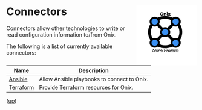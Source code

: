 # Connectors <img src="../docs/pics/ox.png" width="160" height="160" align="right">

Connectors allow other technologies to write or read configuration information to/from Onix.

The following is a list of currently available connectors:

| Name | Description |
|---|---|
|[Ansible](../ansible/readme.md)| Allow Ansible playbooks to connect to Onix. |
|[Terraform](./terraform/provider/readme.md) | Provide Terraform resources for Onix. |

([up](../readme.md))
